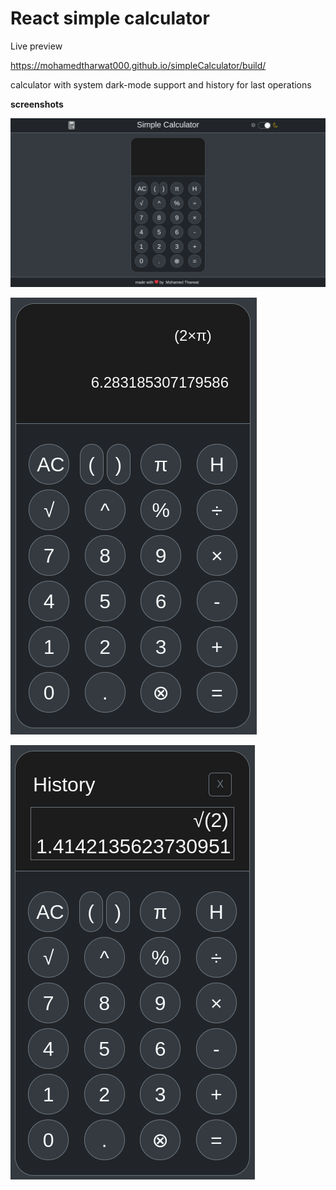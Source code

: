 # React simple calculator

Live preview

https://mohamedtharwat000.github.io/simpleCalculator/build/

calculator with system dark-mode support and history for last operations



**screenshots**

![](https://raw.githubusercontent.com/mohamedtharwat000/simpleCalculator/master/screenshots/Screenshot%202023-03-29%20at%2001-51-17%20Simple%20Calculator.png)

![](https://raw.githubusercontent.com/mohamedtharwat000/simpleCalculator/master/screenshots/Screenshot%202023-03-29%20at%2001-52-40%20Simple%20Calculator.png)

![](https://raw.githubusercontent.com/mohamedtharwat000/simpleCalculator/master/screenshots/Screenshot%202023-03-29%20at%2001-53-54%20Simple%20Calculator.png)
